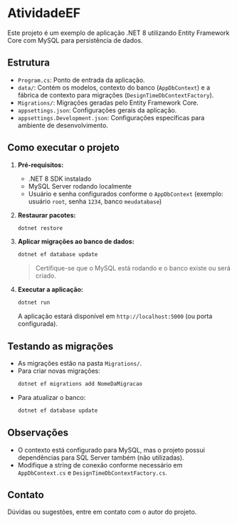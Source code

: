 # AtividadeEF

Este projeto é um exemplo de aplicação .NET 8 utilizando Entity Framework Core com MySQL para persistência de dados.

## Estrutura
- `Program.cs`: Ponto de entrada da aplicação.
- `data/`: Contém os modelos, contexto do banco (`AppDbContext`) e a fábrica de contexto para migrações (`DesignTimeDbContextFactory`).
- `Migrations/`: Migrações geradas pelo Entity Framework Core.
- `appsettings.json`: Configurações gerais da aplicação.
- `appsettings.Development.json`: Configurações específicas para ambiente de desenvolvimento.

## Como executar o projeto

1. **Pré-requisitos:**
   - .NET 8 SDK instalado
   - MySQL Server rodando localmente
   - Usuário e senha configurados conforme o `AppDbContext` (exemplo: usuário `root`, senha `1234`, banco `meudatabase`)

2. **Restaurar pacotes:**
   ```powershell
   dotnet restore
   ```

3. **Aplicar migrações ao banco de dados:**
   ```powershell
   dotnet ef database update
   ```
   > Certifique-se que o MySQL está rodando e o banco existe ou será criado.

4. **Executar a aplicação:**
   ```powershell
   dotnet run
   ```
   A aplicação estará disponível em `http://localhost:5000` (ou porta configurada).

## Testando as migrações
- As migrações estão na pasta `Migrations/`.
- Para criar novas migrações:
  ```powershell
  dotnet ef migrations add NomeDaMigracao
  ```
- Para atualizar o banco:
  ```powershell
  dotnet ef database update
  ```

## Observações
- O contexto está configurado para MySQL, mas o projeto possui dependências para SQL Server também (não utilizadas).
- Modifique a string de conexão conforme necessário em `AppDbContext.cs` e `DesignTimeDbContextFactory.cs`.

## Contato
Dúvidas ou sugestões, entre em contato com o autor do projeto.

